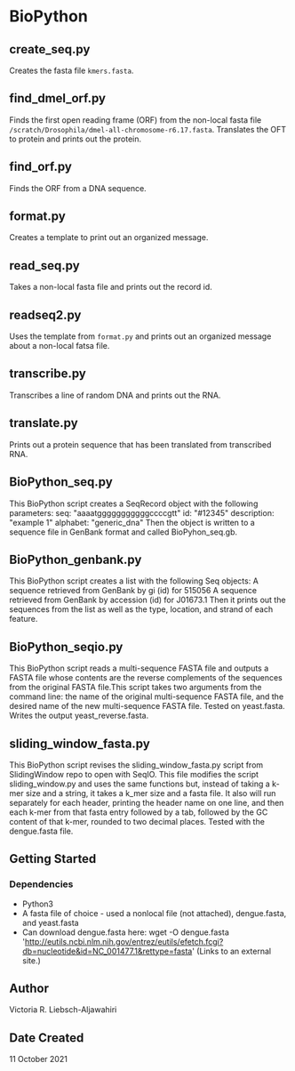 # BioPython 

## create_seq.py

Creates the fasta file ```kmers.fasta```.

## find_dmel_orf.py

Finds the first open reading frame (ORF) from the non-local fasta file ```/scratch/Drosophila/dmel-all-chromosome-r6.17.fasta```. Translates the OFT to protein and prints out the protein.

## find_orf.py

Finds the ORF from a DNA sequence.

## format.py

Creates a template to print out an organized message.

## read_seq.py

Takes a non-local fasta file and prints out the record id.

## readseq2.py

Uses the template from ```format.py``` and prints out an organized message about a non-local fatsa file.

## transcribe.py

Transcribes a line of random DNA and prints out the RNA.

## translate.py

Prints out a protein sequence that has been translated from transcribed RNA.

## BioPython_seq.py

This BioPython script creates a SeqRecord object with the following parameters:
seq: "aaaatgggggggggggccccgtt"
id: "#12345"
description: "example 1"
alphabet: "generic_dna"
Then the object is written to a sequence file in GenBank format and called BioPyhon_seq.gb.

## BioPython_genbank.py

This BioPython script creates a list with the following Seq objects:
A sequence retrieved from GenBank by gi (id) for 515056
A sequence retrieved from GenBank by accession (id) for J01673.1
Then it prints out the sequences from the list as well as the type, location, and strand of each feature. 

## BioPython_seqio.py

This BioPython script reads a multi-sequence FASTA file and outputs a FASTA file whose contents are the reverse complements of the sequences from the original FASTA file.This script takes two arguments from the command line: the name of the original multi-sequence FASTA file, and the desired name of the new multi-sequence FASTA file. Tested on yeast.fasta. Writes the output yeast_reverse.fasta.

## sliding_window_fasta.py

This BioPython script revises the sliding_window_fasta.py script from SlidingWindow repo to open with SeqIO. This file modifies the script sliding_window.py and uses the same functions but, instead of taking a k-mer size and a string, it takes a k_mer size and a fasta file. It also will run separately for each header, printing the header name on one line, and then each k-mer from that fasta entry followed by a tab, followed by the GC content of that k-mer, rounded to two decimal places. Tested with the dengue.fasta file.

## Getting Started

### Dependencies

* Python3
* A fasta file of choice - used a nonlocal file (not attached), dengue.fasta, and yeast.fasta
* Can download dengue.fasta here: wget -O dengue.fasta 'http://eutils.ncbi.nlm.nih.gov/entrez/eutils/efetch.fcgi?db=nucleotide&id=NC_001477.1&rettype=fasta' (Links to an external site.)

## Author

Victoria R. Liebsch-Aljawahiri

## Date Created

11 October 2021
